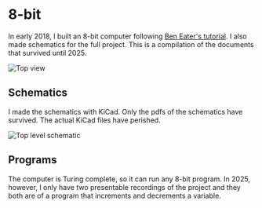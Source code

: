 # 8-bit

In early 2018, I built an 8-bit computer following [Ben Eater's tutorial](https://youtu.be/HyznrdDSSGM?feature=shared). I also made schematics for the full project. This is a compilation of the documents that survived until 2025.

![Top view](images/top_view.jpg)

## Schematics

I made the schematics with KiCad. Only the pdfs of the schematics have survived. The actual KiCad files have perished.

![Top level schematic](images/top_level.png)

## Programs

The computer is Turing complete, so it can run any 8-bit program. In 2025, however, I only have two presentable recordings of the project and they both are of a program that increments and decrements a variable.
